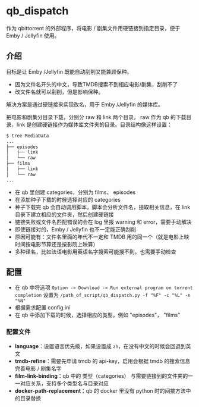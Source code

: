 # qb_dispatch

作为 qbittorrent 的外部程序，将电影 / 剧集文件用硬链接到指定目录，便于 Emby / Jellyfin 使用。

## 介绍

目标是让 Emby /Jellyfin 既能自动刮削又能兼顾保种。
- 因为文件名开头的中文，导致TMDB搜索不到相应电影/剧集，刮削不了
- 改文件名就可以刮削，但是影响保种。

解决方案是通过硬链接来实现改名，用于 Emby /Jellyfin 的媒体库。

把电影和剧集分目录下载，分别分 raw 和 link 两个目录， raw 作为 qb 的下载目录，link 是创建硬链接作为媒体库文件夹的目录。目录结构像这样设置：

```bash
$ tree MediaData
...
├── episodes
│   ├── link
│   └── raw
├── films
│   ├── link
│   └── raw
...
```

- 在 qb 里创建 categories，分别为 films， episodes
- 在添加种子下载的时候选择对应的 categories
- 种子下载完 qb 会自动调用脚本，脚本会分析文件名，提取相关信息，在 link 目录下建立相应的文件夹，然后创建硬链接
- 链接失败或文件名匹配错误的会在 log 里报 warning 和 error，需要手动解决
- 即使链接对的，Emby / Jellyfin 也不一定能正确刮削
 - 原因可能有：文件名里面的年代不一定和 TMDB 用的同一个（就是电影上映时间按电影节算还是按影院上映算）
 - 多种译名，比如法语电影用英语名字搜索可能搜不到，也需要手动检查

## 配置

- 在 qb 中将选项 `Option -> Download -> Run external program on torrent completion` 设置为 `/path_of_script/qb_dispatch.py -f "%F" -c "%L" -n "%N"`
- 根据需求配置 config.ini
- 在 qb 中添加下载的时候，选择相应的类型，例如 "episodes"， "films"

### 配置文件

- **language**：设置语言优先级，如果设置成 `zh`，在没有中文的时候会回退到英文
- **tmdb-refine**：需要先申请 tmdb 的 api-key，启用会根据 tmdb 的搜索信息完善电影 / 剧集名字
- **film-link-binding**：qb 中的 类型（categories） 与需要链接到的文件夹的一一对应关系，支持多个类型名与目录对应
- **docker-path-replacement**：qb 的 docker 里没有 python 时的间接方法中的目录替换